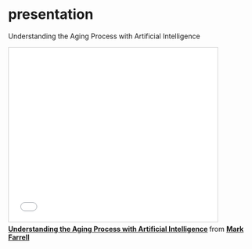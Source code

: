 presentation
============

Understanding the Aging Process with Artificial Intelligence

<iframe src="//www.slideshare.net/slideshow/embed_code/38378822" width="427" height="356" frameborder="0" marginwidth="0" marginheight="0" scrolling="no" style="border:1px solid #CCC; border-width:1px; margin-bottom:5px; max-width: 100%;" allowfullscreen>
</iframe> 

<div style="margin-bottom:5px"> 
    <strong> 
        <a href="https://www.slideshare.net/MarkFarrell1/constructing-a-knowledge-base-on-aging-an-automated-approach" title="Understanding the Aging Process with Artificial Intelligence" target="_blank">Understanding the Aging Process with Artificial Intelligence</a> 
    </strong> from 
    <strong>
        <a href="http://www.slideshare.net/MarkFarrell1" target="_blank">Mark Farrell</a>
    </strong>
</div>

